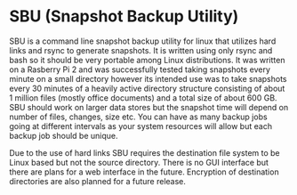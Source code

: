 # SBU (Snapshot Backup Utility)
SBU is a command line snapshot backup utility for linux that utilizes hard links and rsync to generate snapshots. It is written using only rsync and bash so it should be very portable among Linux distributions. It was written on a Rasberry Pi 2 and was successfully tested taking snapshots every minute on a small directory however its intended use was to take snapshots every 30 minutes of a heavily active directory structure consisting of about 1 million files (mostly office documents) and a total size of about 600 GB. SBU should work on larger data stores but the snapshot time will depend on number of files, changes, size etc. You can have as many backup jobs going at different intervals as your system resources will allow but each backup job should be unique.

Due to the use of hard links SBU requires the destination file system to be Linux based but not the source directory. There is no GUI interface but there are plans for a web interface in the future. Encryption of destination directories are also planned for a future release.
